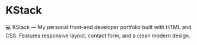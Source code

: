# KStack
💻 KStack — My personal front-end developer portfolio built with HTML and CSS. Features responsive layout, contact form, and a clean modern design.
